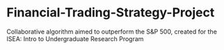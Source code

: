 # Financial-Trading-Strategy-Project
Collaborative algorithm aimed to outperform the S&amp;P 500, created for the ISEA: Intro to Undergraduate Research Program
